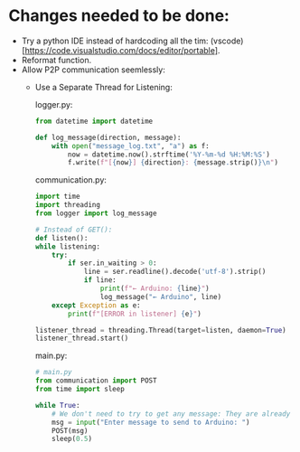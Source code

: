 # Changes needed to be done:
- Try a python IDE instead of hardcoding all the tim: (vscode)[https://code.visualstudio.com/docs/editor/portable].
- Reformat function.
- Allow P2P communication seemlessly:
  - Use a Separate Thread for Listening:
    
    logger.py:
    ```python
    from datetime import datetime

    def log_message(direction, message):
        with open("message_log.txt", "a") as f:
            now = datetime.now().strftime('%Y-%m-%d %H:%M:%S')
            f.write(f"[{now}] {direction}: {message.strip()}\n")
    ```
    
    communication.py:
    ```python
    import time
    import threading
    from logger import log_message

    # Instead of GET():
    def listen():
    while listening:
        try:
            if ser.in_waiting > 0:
                line = ser.readline().decode('utf-8').strip()
                if line:
                    print(f"← Arduino: {line}")
                    log_message("← Arduino", line)
        except Exception as e:
            print(f"[ERROR in listener] {e}")

    listener_thread = threading.Thread(target=listen, daemon=True)
    listener_thread.start()
    ```

    main.py:
    ```python
    # main.py
    from communication import POST
    from time import sleep
    
    while True:
        # We don't need to try to get any message: They are already logged in the log file.
        msg = input("Enter message to send to Arduino: ")
        POST(msg)
        sleep(0.5)
    ```
